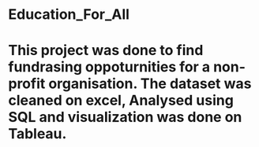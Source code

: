 # Education_For_All
# This project was done to find fundrasing oppoturnities for a non-profit organisation. The dataset was cleaned on excel, Analysed using SQL and visualization was done on Tableau.
